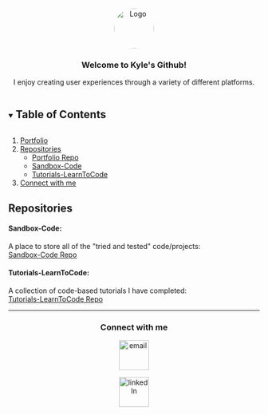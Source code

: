 <!-- PROJECT LOGO -->
<br />
<p align="center">
  <a href="https://github.com/Zero2164">
    <img style="border-radius:50%;" src="https://cdn-icons-png.flaticon.com/512/1828/1828673.png" alt="Logo" width="80" height="80">
  </a>

  <h3 align="center">Welcome to Kyle's Github!</h3>

  <p align="center">
    I enjoy creating user experiences through a variety of different platforms.
  </p>
</p>



<!-- TABLE OF CONTENTS -->
<details open="open">
  <summary><h2 style="display: inline-block">Table of Contents</h2></summary>
  <ol>
    <li>
      <a href="#Portfolio">Portfolio</a>
    </li>
    <li>
      <a href="#Repositories">Repositories</a>
      <ul>
        <li><a href="#portfolio-repo">Portfolio Repo</a></li>
        <li><a href="#Sandbox-Code">Sandbox-Code</a></li>
        <li><a href="#Tutorials-LearnToCode">Tutorials-LearnToCode</a></li>
      </ul>
    </li>
    <li>
      <a href="#connect-with-me">Connect with me</a>
    </li>
  </ol>
</details>


<!-- Repos -->
## Repositories

#### Sandbox-Code:
  <p #Sandbox-Code>
    A place to store all of the "tried and tested" code/projects:
    <br>
    <a href="https://github.com/Zero2164/Sandbox-Code">Sandbox-Code Repo</a>
  </p>

#### Tutorials-LearnToCode:
  <p #Tutorials-LearnToCode>
    A collection of code-based tutorials I have completed:
    <br>
    <a href="https://github.com/Zero2164/Tutorials-LearnToCode">Tutorials-LearnToCode Repo</a>
  </p>

<hr>

<!-- CONTACT ME -->
<div align="center">

###  Connect with me


[<img alt="email" width="60px" src="https://cdn-icons-png.flaticon.com/512/552/552486.png" />](mailto:kylejlamont+github@hotmail.com)

[<img alt="linkedIn" width="60px" src="https://cdn-icons.flaticon.com/png/512/3670/premium/3670129.png?token=exp=1658316368~hmac=75d1171a8e5d641fe8f1aa3313e6c276" />][linkedin]

</div>



<!-- MARKDOWN LINKS -->
[linkedin]: https://www.linkedin.com/in/kylelamont2164/

<!-- Icon Images provided by: https://www.flaticon.com/ -->
